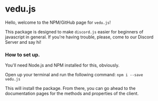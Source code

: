# vedu.js

Hello, welcome to the NPM/GitHub page for `vedu.js`!

This package is designed to make `discord.js` easier for beginners of javascript in general.
If you're having trouble, please, come to our Discord Server and say hi!

###  How to set up.

You'll need Node.js and NPM installed for this, obviously.

Open up your terminal and run the following command: 
```npm i --save vedu.js```

This will install the package. 
From there, you can go ahead to the documentation pages for the methods and properties of the client.

